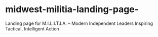 # midwest-militia-landing-page-
Landing page for M.I.L.I.T.I.A. – Modern Independent Leaders Inspiring Tactical, Intelligent Action
